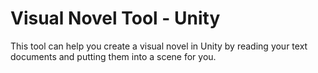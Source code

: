 # Visual Novel Tool - Unity
This tool can help you create a visual novel in Unity by reading your text documents and putting them into a scene for you.
